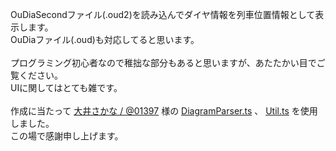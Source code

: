 OuDiaSecondファイル(.oud2)を読み込んでダイヤ情報を列車位置情報として表示します。\
OuDiaファイル(.oud)も対応してると思います。\
\
プログラミング初心者なので稚拙な部分もあると思いますが、あたたかい目でご覧ください。\
UIに関してはとても雑です。\
\
作成に当たって [大井さかな / @01397](https://github.com/01397) 様の [DiagramParser.ts](https://github.com/01397/clouddia/blob/main/src/DiagramParser.ts) 、 [Util.ts](https://github.com/01397/clouddia/blob/main/src/Util.ts) を使用しました。\
この場で感謝申し上げます。
